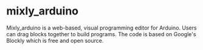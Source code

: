 # mixly_arduino
Mixly_arduino is a web-based, visual programming editor for Arduino. Users can drag blocks together to build programs. The code is based on Google's Blockly which is free and open source.
